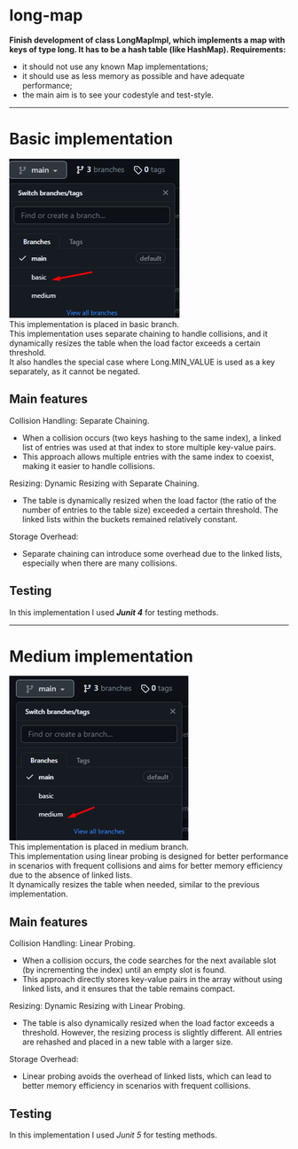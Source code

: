 # long-map <br>

**Finish development of class LongMapImpl, which implements a map with keys of type long. It has to be a hash table (like HashMap). Requirements: <br>**

* it should not use any known Map implementations; <br>
* it should use as less memory as possible and have adequate performance;<br>
*  the main aim is to see your codestyle and test-style.
<hr>

# Basic implementation<br>
![img.png](img.png) <br>
This implementation is placed in basic branch. <br>
This implementation uses separate chaining to handle collisions, 
and it dynamically resizes the table when the load factor exceeds a certain threshold.<br> 
It also handles the special case where Long.MIN_VALUE is used as a key separately, 
as it cannot be negated. <br>

## Main features
Collision Handling: Separate Chaining.
* When a collision occurs (two keys hashing to the same index), a linked list of entries was used at that index to store multiple key-value pairs.<br>
* This approach allows multiple entries with the same index to coexist, making it easier to handle collisions. <br>

Resizing: Dynamic Resizing with Separate Chaining.
* The table is  dynamically resized when the load factor (the ratio of the number of entries to the table size) exceeded a certain threshold.
The linked lists within the buckets remained relatively constant.

Storage Overhead:
* Separate chaining can introduce some overhead due to the linked lists, especially when there are many collisions.

## Testing
In this implementation I used **_Junit 4_** for testing methods.
<hr>

# Medium implementation
![img_1.png](img_1.png) <br>
This implementation is placed in medium branch. <br>
This implementation using linear probing is designed for better performance in scenarios with frequent collisions and aims for better memory efficiency due to the absence of linked lists.<br>
It dynamically resizes the table when needed, similar to the previous implementation.

## Main features
Collision Handling: Linear Probing.
* When a collision occurs, the code searches for the next available slot (by incrementing the index) until an empty slot is found.<br>
* This approach directly stores key-value pairs in the array without using linked lists, and it ensures that the table remains compact.<br>
  
Resizing: Dynamic Resizing with Linear Probing.
* The table is also dynamically resized when the load factor exceeds a threshold. 
However, the resizing process is slightly different. 
All entries are rehashed and placed in a new table with a larger size.

Storage Overhead:
* Linear probing avoids the overhead of linked lists, which can lead to better memory efficiency in scenarios with frequent collisions.



## Testing
In this implementation I used _Junit 5_ for testing methods.




